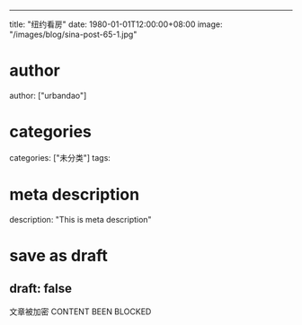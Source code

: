 
---
title: "纽约看房"
date: 1980-01-01T12:00:00+08:00
image: "/images/blog/sina-post-65-1.jpg"
# author
author: ["urbandao"]
# categories
categories: ["未分类"]
tags: 
# meta description
description: "This is meta description"
# save as draft
draft: false
---

文章被加密 CONTENT BEEN BLOCKED
